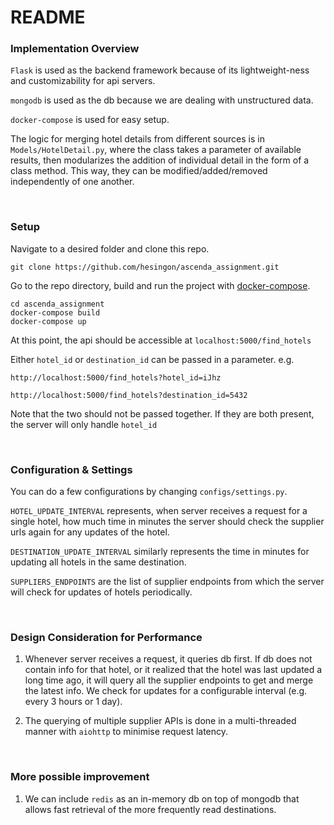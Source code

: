 # README

### Implementation Overview

`Flask` is used as the backend framework because of its lightweight-ness
and customizability for api servers.

`mongodb` is used as the db because we are dealing with unstructured data.

`docker-compose` is used for easy setup.

The logic for merging hotel details from different sources is in
`Models/HotelDetail.py`, where the class takes a parameter of available results,
then modularizes the addition of individual detail in the form of a class method.
This way, they can be modified/added/removed independently of one another.

<br>

### Setup
Navigate to a desired folder and clone this repo.
```
git clone https://github.com/hesingon/ascenda_assignment.git
```
Go to the repo directory, build and run the project with
[docker-compose](https://docs.docker.com/compose/install/).
```
cd ascenda_assignment
docker-compose build
docker-compose up
```
At this point, the api should be accessible at `localhost:5000/find_hotels`

Either `hotel_id` or `destination_id` can be passed in a parameter. 
e.g.
```
http://localhost:5000/find_hotels?hotel_id=iJhz
```
```
http://localhost:5000/find_hotels?destination_id=5432
```
Note that the two should not be passed together. If they are both 
present, the server will only handle `hotel_id`

<br>

### Configuration & Settings
You can do a few configurations by changing `configs/settings.py`. 

`HOTEL_UPDATE_INTERVAL` represents, when server receives a request for a single
hotel, how much time in minutes the server should check the supplier 
urls again for any updates of the hotel.

`DESTINATION_UPDATE_INTERVAL` similarly represents the time in minutes
for updating all hotels in the same destination.

`SUPPLIERS_ENDPOINTS` are the list of supplier endpoints from which
the server will check for updates of hotels periodically.

<br>

### Design Consideration for Performance

1. Whenever server receives a request, it queries db first. If db
does not contain info for that hotel, or it realized that the hotel
was last updated a long time ago, it will query all the supplier
endpoints to get and merge the latest info. 
We check for updates for a configurable interval (e.g. every 3 hours
or 1 day).

2. The querying of multiple supplier APIs is done in a multi-threaded
manner with `aiohttp` to minimise request latency.
 
<br>

### More possible improvement
1. We can include `redis` as an in-memory db on top of mongodb that 
allows fast retrieval of the more frequently read destinations.
